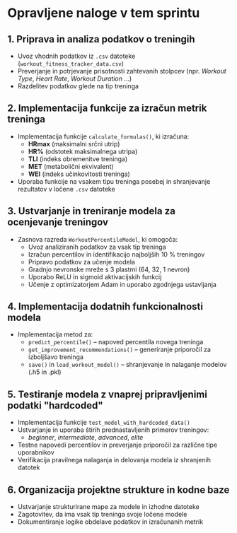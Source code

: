 # Opravljene naloge v tem sprintu

##  1. Priprava in analiza podatkov o treningih
- Uvoz vhodnih podatkov iz `.csv` datoteke (`workout_fitness_tracker_data.csv`)
- Preverjanje in potrjevanje prisotnosti zahtevanih stolpcev (npr. *Workout Type*, *Heart Rate*, *Workout Duration* ...)
- Razdelitev podatkov glede na tip treninga

##  2. Implementacija funkcije za izračun metrik treninga
- Implementacija funkcije `calculate_formulas()`, ki izračuna:
  - **HRmax** (maksimalni srčni utrip)
  - **HR%** (odstotek maksimalnega utripa)
  - **TLI** (indeks obremenitve treninga)
  - **MET** (metabolični ekvivalent)
  - **WEI** (indeks učinkovitosti treninga)
- Uporaba funkcije na vsakem tipu treninga posebej in shranjevanje rezultatov v ločene `.csv` datoteke

## 3. Ustvarjanje in treniranje modela za ocenjevanje treningov
- Zasnova razreda `WorkoutPercentileModel`, ki omogoča:
  - Uvoz analiziranih podatkov za vsak tip treninga
  - Izračun percentilov in identifikacijo najboljših 10 % treningov
  - Pripravo podatkov za učenje modela
  - Gradnjo nevronske mreže s 3 plastmi (64, 32, 1 nevron)
  - Uporabo ReLU in sigmoid aktivacijskih funkcij
  - Učenje z optimizatorjem Adam in uporabo zgodnjega ustavljanja

## 4. Implementacija dodatnih funkcionalnosti modela
- Implementacija metod za:
  - `predict_percentile()` – napoved percentila novega treninga
  - `get_improvement_recommendations()` – generiranje priporočil za izboljšavo treninga
  - `save()` in `load_workout_model()` – shranjevanje in nalaganje modelov (.h5 in .pkl)

## 5. Testiranje modela z vnaprej pripravljenimi podatki "hardcoded"
- Implementacija funkcije `test_model_with_hardcoded_data()`
- Ustvarjanje in uporaba štirih prednastavljenih primerov treningov:
  - *beginner*, *intermediate*, *advanced*, *elite*
- Testne napovedi percentilov in preverjanje priporočil za različne tipe uporabnikov
- Verifikacija pravilnega nalaganja in delovanja modela iz shranjenih datotek

## 6. Organizacija projektne strukture in kodne baze
- Ustvarjanje strukturirane mape za modele in izhodne datoteke
- Zagotovitev, da ima vsak tip treninga svoje ločene modele
- Dokumentiranje logike obdelave podatkov in izračunanih metrik
